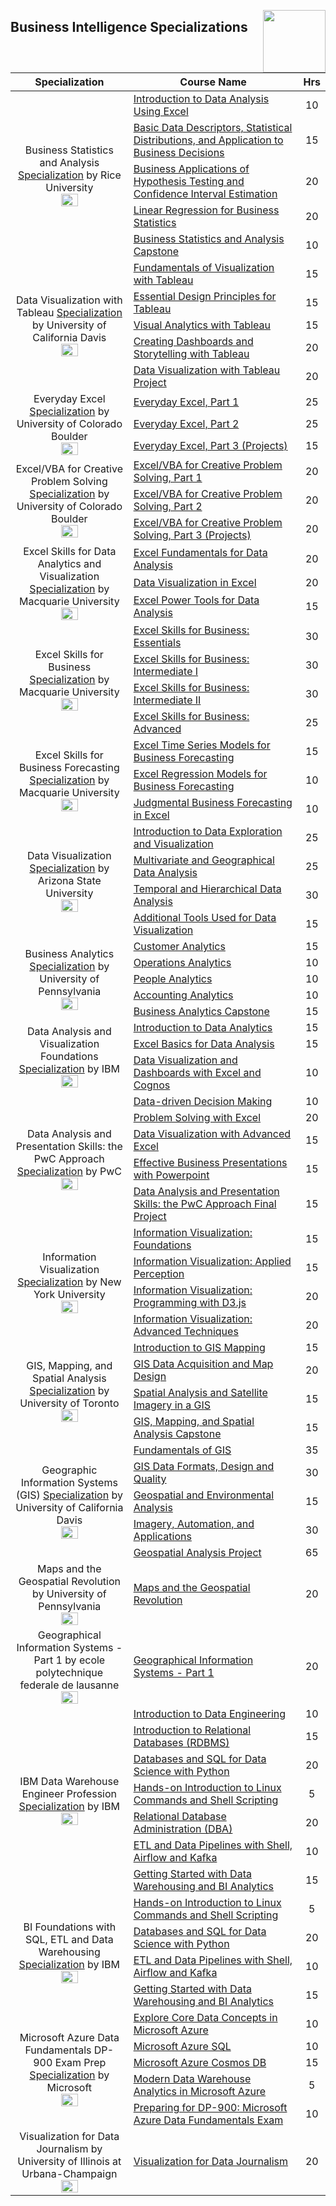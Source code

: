 <img align="right" width="100" src="https://github.com/cs-MohamedAyman/cs-MohamedAyman/blob/main/repos-logos/coursera.jpg"></img>

## Business Intelligence Specializations

<table>
    <thead>
        <tr>
            <th width="40%">Specialization</th>
            <th width="60%">Course Name</th>
            <th>Hrs</th>
        </tr>
    </thead>
    <tbody>
            <tr>
                <td rowspan=5 align=center>
Business Statistics and Analysis
<a href="https://www.coursera.org/specializations/business-statistics-analysis">Specialization</a> by Rice University<br>
<img src="https://github.com/cs-MohamedAyman/eLearning-Platforms/eLearning-Platforms/Coursera-Specializations/blob/master/org-logos/rice%20university.jpg" width="40%">
                </td>
                <td><a href="https://www.coursera.org/learn/excel-data-analysis">Introduction to Data Analysis Using Excel</a></td>
                <td align="center">10</td>
            </tr>
            <tr>
                <td><a href="https://www.coursera.org/learn/descriptive-statistics-statistical-distributions-business-application">Basic Data Descriptors, Statistical Distributions, and Application to Business Decisions</a></td>
                <td align="center">15</td>
            </tr>
            <tr>
                <td><a href="https://www.coursera.org/learn/hypothesis-testing-confidence-intervals">Business Applications of Hypothesis Testing and Confidence Interval Estimation</a></td>
                <td align="center">20</td>
            </tr>
            <tr>
                <td><a href="https://www.coursera.org/learn/linear-regression-business-statistics">Linear Regression for Business Statistics</a></td>
                <td align="center">20</td>
            </tr>
            <tr>
                <td><a href="https://www.coursera.org/learn/business-statistics-analysis-capstone">Business Statistics and Analysis Capstone</a></td>
                <td align="center">10</td>
            </tr>
            <tr>
                <td rowspan=5 align=center>
Data Visualization with Tableau
<a href="https://www.coursera.org/specializations/data-visualization">Specialization</a> by University of California Davis<br>
<img src="https://github.com/cs-MohamedAyman/eLearning-Platforms/eLearning-Platforms/Coursera-Specializations/blob/master/org-logos/university%20of%20california%20davis.jpg" width="40%">
                </td>
                <td><a href="https://www.coursera.org/learn/data-visualization-tableau">Fundamentals of Visualization with Tableau</a></td>
                <td align="center">15</td>
            </tr>
            <tr>
                <td><a href="https://www.coursera.org/learn/dataviz-design">Essential Design Principles for Tableau</a></td>
                <td align="center">15</td>
            </tr>
            <tr>
                <td><a href="https://www.coursera.org/learn/dataviz-visual-analytics">Visual Analytics with Tableau</a></td>
                <td align="center">15</td>
            </tr>
            <tr>
                <td><a href="https://www.coursera.org/learn/dataviz-dashboards">Creating Dashboards and Storytelling with Tableau</a></td>
                <td align="center">20</td>
            </tr>
            <tr>
                <td><a href="https://www.coursera.org/learn/dataviz-project">Data Visualization with Tableau Project</a></td>
                <td align="center">20</td>
            </tr>
            <tr>
                <td rowspan=3 align=center>
Everyday Excel
<a href="https://www.coursera.org/specializations/everyday-excel">Specialization</a> by University of Colorado Boulder<br>
<img src="https://github.com/cs-MohamedAyman/eLearning-Platforms/eLearning-Platforms/Coursera-Specializations/blob/master/org-logos/university%20of%20colorado%20boulder.jpg" width="40%">
                </td>
                <td><a href="https://www.coursera.org/learn/everyday-excel-part-1">Everyday Excel, Part 1</a></td>
                <td align="center">25</td>
            </tr>
            <tr>
                <td><a href="https://www.coursera.org/learn/everyday-excel-part-2">Everyday Excel, Part 2</a></td>
                <td align="center">25</td>
            </tr>
            <tr>
                <td><a href="https://www.coursera.org/learn/everyday-excel-projects">Everyday Excel, Part 3 (Projects)</a></td>
                <td align="center">15</td>
            </tr>
            <tr>
                <td rowspan=3 align=center>
Excel/VBA for Creative Problem Solving
<a href="https://www.coursera.org/specializations/excel-vba-creative-problem-solving">Specialization</a> by University of Colorado Boulder<br>
<img src="https://github.com/cs-MohamedAyman/eLearning-Platforms/eLearning-Platforms/Coursera-Specializations/blob/master/org-logos/university%20of%20colorado%20boulder.jpg" width="40%">
                </td>
                <td><a href="https://www.coursera.org/learn/excel-vba-for-creative-problem-solving-part-1">Excel/VBA for Creative Problem Solving, Part 1</a></td>
                <td align="center">20</td>
            </tr>
            <tr>
                <td><a href="https://www.coursera.org/learn/excel-vba-for-creative-problem-solving-part-2">Excel/VBA for Creative Problem Solving, Part 2</a></td>
                <td align="center">20</td>
            </tr>
            <tr>
                <td><a href="https://www.coursera.org/learn/excel-vba-for-creative-problem-solving-part-3-projects">Excel/VBA for Creative Problem Solving, Part 3 (Projects)</a></td>
                <td align="center">20</td>
            </tr>
            <tr>
                <td rowspan=3 align=center>
Excel Skills for Data Analytics and Visualization
<a href="https://www.coursera.org/specializations/excel-data-analytics-visualization">Specialization</a> by Macquarie University<br>
<img src="https://github.com/cs-MohamedAyman/eLearning-Platforms/eLearning-Platforms/Coursera-Specializations/blob/master/org-logos/macquarie%20university.jpg" width="40%">
                </td>
                <td><a href="https://www.coursera.org/learn/excel-data-analysis-fundamentals">Excel Fundamentals for Data Analysis</a></td>
                <td align="center">20</td>
            </tr>
            <tr>
                <td><a href="https://www.coursera.org/learn/excel-data-visualization">Data Visualization in Excel</a></td>
                <td align="center">20</td>
            </tr>
            <tr>
                <td><a href="https://www.coursera.org/learn/excel-power-tools">Excel Power Tools for Data Analysis</a></td>
                <td align="center">15</td>
            </tr>
            <tr>
                <td rowspan=4 align=center>
Excel Skills for Business
<a href="https://www.coursera.org/specializations/excel">Specialization</a> by Macquarie University<br>
<img src="https://github.com/cs-MohamedAyman/eLearning-Platforms/eLearning-Platforms/Coursera-Specializations/blob/master/org-logos/macquarie%20university.jpg" width="40%">
                </td>
                <td><a href="https://www.coursera.org/learn/excel-essentials">Excel Skills for Business: Essentials</a></td>
                <td align="center">30</td>
            </tr>
            <tr>
                <td><a href="https://www.coursera.org/learn/excel-intermediate-1">Excel Skills for Business: Intermediate I</a></td>
                <td align="center">30</td>
            </tr>
            <tr>
                <td><a href="https://www.coursera.org/learn/excel-intermediate-2">Excel Skills for Business: Intermediate II</a></td>
                <td align="center">30</td>
            </tr>
            <tr>
                <td><a href="https://www.coursera.org/learn/excel-advanced">Excel Skills for Business: Advanced</a></td>
                <td align="center">25</td>
            </tr>
            <tr>
                <td rowspan=3 align=center>
Excel Skills for Business Forecasting
<a href="https://www.coursera.org/specializations/excel-skills-for-business-forecasting">Specialization</a> by Macquarie University<br>
<img src="https://github.com/cs-MohamedAyman/eLearning-Platforms/eLearning-Platforms/Coursera-Specializations/blob/master/org-logos/macquarie%20university.jpg" width="40%">
                </td>
                <td><a href="https://www.coursera.org/learn/excel-business-forecasting-time-series">Excel Time Series Models for Business Forecasting</a></td>
                <td align="center">15</td>
            </tr>
            <tr>
                <td><a href="https://www.coursera.org/learn/excel-business-forecasting-regression">Excel Regression Models for Business Forecasting</a></td>
                <td align="center">10</td>
            </tr>
            <tr>
                <td><a href="https://www.coursera.org/learn/judgmental-business-forecasting-in-excel">Judgmental Business Forecasting in Excel</a></td>
                <td align="center">10</td>
            </tr>
            <tr>
                <td rowspan=4 align=center>
Data Visualization
<a href="https://www.coursera.org/specializations/datavisualization">Specialization</a> by Arizona State University<br>
<img src="https://github.com/cs-MohamedAyman/eLearning-Platforms/eLearning-Platforms/Coursera-Specializations/blob/master/org-logos/arizona%20state%20university.jpg" width="40%">
                </td>
                <td><a href="https://www.coursera.org/learn/intro-to-data-exploration">Introduction to Data Exploration and Visualization</a></td>
                <td align="center">25</td>
            </tr>
            <tr>
                <td><a href="https://www.coursera.org/learn/multivariate-geographical-analysis">Multivariate and Geographical Data Analysis</a></td>
                <td align="center">25</td>
            </tr>
            <tr>
                <td><a href="https://www.coursera.org/learn/temporal-and-hierarchical-analysis">Temporal and Hierarchical Data Analysis</a></td>
                <td align="center">30</td>
            </tr>
            <tr>
                <td><a href="https://www.coursera.org/learn/data-visualization-tools">Additional Tools Used for Data Visualization</a></td>
                <td align="center">15</td>
            </tr>
            <tr>
                <td rowspan=5 align=center>
Business Analytics
<a href="https://www.coursera.org/specializations/business-analytics">Specialization</a> by University of Pennsylvania<br>
<img src="https://github.com/cs-MohamedAyman/eLearning-Platforms/eLearning-Platforms/Coursera-Specializations/blob/master/org-logos/university%20of%20pennsylvania.jpg" width="40%">
                </td>
                <td><a href="https://www.coursera.org/learn/wharton-customer-analytics">Customer Analytics</a></td>
                <td align="center">15</td>
            </tr>
            <tr>
                <td><a href="https://www.coursera.org/learn/wharton-operations-analytics">Operations Analytics</a></td>
                <td align="center">10</td>
            </tr>
            <tr>
                <td><a href="https://www.coursera.org/learn/wharton-people-analytics">People Analytics</a></td>
                <td align="center">10</td>
            </tr>
            <tr>
                <td><a href="https://www.coursera.org/learn/accounting-analytics">Accounting Analytics</a></td>
                <td align="center">10</td>
            </tr>
            <tr>
                <td><a href="https://www.coursera.org/learn/wharton-capstone-analytics">Business Analytics Capstone</a></td>
                <td align="center">15</td>
            </tr>
            <tr>
                <td rowspan=3 align=center>
Data Analysis and Visualization Foundations
<a href="https://www.coursera.org/specializations/data-analysis-visualization-foundations">Specialization</a> by IBM<br>
<img src="https://github.com/cs-MohamedAyman/eLearning-Platforms/eLearning-Platforms/Coursera-Specializations/blob/master/org-logos/ibm.jpg" width="40%">
                </td>
                <td><a href="https://www.coursera.org/learn/introduction-to-data-analytics">Introduction to Data Analytics</a></td>
                <td align="center">15</td>
            </tr>
            <tr>
                <td><a href="https://www.coursera.org/learn/excel-basics-data-analysis-ibm">Excel Basics for Data Analysis</a></td>
                <td align="center">15</td>
            </tr>
            <tr>
                <td><a href="https://www.coursera.org/learn/data-visualization-dashboards-excel-cognos">Data Visualization and Dashboards with Excel and Cognos</a></td>
                <td align="center">10</td>
            </tr>
            <tr>
                <td rowspan=5 align=center>
Data Analysis and Presentation Skills: the PwC Approach
<a href="https://www.coursera.org/specializations/pwc-analytics">Specialization</a> by PwC<br>
<img src="https://github.com/cs-MohamedAyman/eLearning-Platforms/eLearning-Platforms/Coursera-Specializations/blob/master/org-logos/pwc.jpg" width="40%">
                </td>
                <td><a href="https://www.coursera.org/learn/decision-making">Data-driven Decision Making</a></td>
                <td align="center">10</td>
            </tr>
            <tr>
                <td><a href="https://www.coursera.org/learn/excel-analysis">Problem Solving with Excel</a></td>
                <td align="center">20</td>
            </tr>
            <tr>
                <td><a href="https://www.coursera.org/learn/advanced-excel">Data Visualization with Advanced Excel</a></td>
                <td align="center">15</td>
            </tr>
            <tr>
                <td><a href="https://www.coursera.org/learn/powerpoint-presentations">Effective Business Presentations with Powerpoint</a></td>
                <td align="center">15</td>
            </tr>
            <tr>
                <td><a href="https://www.coursera.org/learn/data-analysis-project-pwc">Data Analysis and Presentation Skills: the PwC Approach Final Project</a></td>
                <td align="center">15</td>
            </tr>
            <tr>
                <td rowspan=4 align=center>
Information Visualization
<a href="https://www.coursera.org/specializations/information-visualization">Specialization</a> by New York University<br>
<img src="https://github.com/cs-MohamedAyman/eLearning-Platforms/eLearning-Platforms/Coursera-Specializations/blob/master/org-logos/new%20york%20university.jpg" width="40%">
                </td>
                <td><a href="https://www.coursera.org/learn/information-visualization-fundamentals">Information Visualization: Foundations</a></td>
                <td align="center">15</td>
            </tr>
            <tr>
                <td><a href="https://www.coursera.org/learn/information-visualization-applied-perception">Information Visualization: Applied Perception</a></td>
                <td align="center">15</td>
            </tr>
            <tr>
                <td><a href="https://www.coursera.org/learn/information-visualization-programming-d3js">Information Visualization: Programming with D3.js</a></td>
                <td align="center">20</td>
            </tr>
            <tr>
                <td><a href="https://www.coursera.org/learn/information-visualization-advanced-techniques">Information Visualization: Advanced Techniques</a></td>
                <td align="center">20</td>
            </tr>
            <tr>
                <td rowspan=4 align=center>
GIS, Mapping, and Spatial Analysis
<a href="https://www.coursera.org/specializations/gis-mapping-spatial-analysis">Specialization</a> by University of Toronto<br>
<img src="https://github.com/cs-MohamedAyman/eLearning-Platforms/eLearning-Platforms/Coursera-Specializations/blob/master/org-logos/university%20of%20toronto.jpg" width="40%">
                </td>
                <td><a href="https://www.coursera.org/learn/introduction-gis-mapping">Introduction to GIS Mapping</a></td>
                <td align="center">15</td>
            </tr>
            <tr>
                <td><a href="https://www.coursera.org/learn/gis-data-acquisition-map-design">GIS Data Acquisition and Map Design</a></td>
                <td align="center">20</td>
            </tr>
            <tr>
                <td><a href="https://www.coursera.org/learn/spatial-analysis-satellite-imagery-in-a-gis">Spatial Analysis and Satellite Imagery in a GIS</a></td>
                <td align="center">15</td>
            </tr>
            <tr>
                <td><a href="https://www.coursera.org/learn/gis-mapping-spatial-analysis-capstone">GIS, Mapping, and Spatial Analysis Capstone</a></td>
                <td align="center">15</td>
            </tr>
            <tr>
                <td rowspan=5 align=center>
Geographic Information Systems (GIS)
<a href="https://www.coursera.org/specializations/gis">Specialization</a> by University of California Davis<br>
<img src="https://github.com/cs-MohamedAyman/eLearning-Platforms/eLearning-Platforms/Coursera-Specializations/blob/master/org-logos/university%20of%20california%20davis.jpg" width="40%">
                </td>
                <td><a href="https://www.coursera.org/learn/gis">Fundamentals of GIS</a></td>
                <td align="center">35</td>
            </tr>
            <tr>
                <td><a href="https://www.coursera.org/learn/gis-data">GIS Data Formats, Design and Quality</a></td>
                <td align="center">30</td>
            </tr>
            <tr>
                <td><a href="https://www.coursera.org/learn/spatial-analysis">Geospatial and Environmental Analysis</a></td>
                <td align="center">15</td>
            </tr>
            <tr>
                <td><a href="https://www.coursera.org/learn/gis-applications">Imagery, Automation, and Applications</a></td>
                <td align="center">30</td>
            </tr>
            <tr>
                <td><a href="https://www.coursera.org/learn/gis-capstone">Geospatial Analysis Project</a></td>
                <td align="center">65</td>
            </tr>
            <tr>
                <td rowspan=1 align=center>
Maps and the Geospatial Revolution by University of Pennsylvania<br>
<img src="https://github.com/cs-MohamedAyman/eLearning-Platforms/eLearning-Platforms/Coursera-Specializations/blob/master/org-logos/university%20of%20pennsylvania.jpg" width="40%">
                </td>
                <td><a href="https://www.coursera.org/learn/geospatial">Maps and the Geospatial Revolution</a></td>
                <td align="center">20</td>
            </tr>
            <tr>
                <td rowspan=1 align=center>
Geographical Information Systems - Part 1 by ecole polytechnique federale de lausanne<br>
<img src="https://github.com/cs-MohamedAyman/eLearning-Platforms/eLearning-Platforms/Coursera-Specializations/blob/master/org-logos/ecole%20polytechnique%20federale%20de%20lausanne.jpg" width="40%">
                </td>
                <td><a href="https://www.coursera.org/learn/gis-1">Geographical Information Systems - Part 1</a></td>
                <td align="center">20</td>
            </tr>
            <tr>
                <td rowspan=7 align=center>
IBM Data Warehouse Engineer Profession
<a href="https://www.coursera.org/professional-certificates/data-warehouse-engineering">Specialization</a> by IBM<br>
<img src="https://github.com/cs-MohamedAyman/eLearning-Platforms/eLearning-Platforms/Coursera-Specializations/blob/master/org-logos/ibm.jpg" width="40%">
                </td>
                <td><a href="https://www.coursera.org/learn/introduction-to-data-engineering">Introduction to Data Engineering</a></td>
                <td align="center">10</td>
            </tr>
            <tr>
                <td><a href="https://www.coursera.org/learn/introduction-to-relational-databases">Introduction to Relational Databases (RDBMS)</a></td>
                <td align="center">15</td>
            </tr>
            <tr>
                <td><a href="https://www.coursera.org/learn/sql-data-science">Databases and SQL for Data Science with Python</a></td>
                <td align="center">20</td>
            </tr>
            <tr>
                <td><a href="https://www.coursera.org/learn/hands-on-introduction-to-linux-commands-and-shell-scripting">Hands-on Introduction to Linux Commands and Shell Scripting</a></td>
                <td align="center">5</td>
            </tr>
            <tr>
                <td><a href="https://www.coursera.org/learn/relational-database-administration">Relational Database Administration (DBA)</a></td>
                <td align="center">20</td>
            </tr>
            <tr>
                <td><a href="https://www.coursera.org/learn/etl-and-data-pipelines-shell-airflow-kafka">ETL and Data Pipelines with Shell, Airflow and Kafka</a></td>
                <td align="center">10</td>
            </tr>
            <tr>
                <td><a href="https://www.coursera.org/learn/getting-started-with-data-warehousing-and-bi-analytics">Getting Started with Data Warehousing and BI Analytics</a></td>
                <td align="center">15</td>
            </tr>
            <tr>
                <td rowspan=4 align=center>
BI Foundations with SQL, ETL and Data Warehousing
<a href="https://www.coursera.org/specializations/bi-foundations-sql-etl-data-warehouse">Specialization</a> by IBM<br>
<img src="https://github.com/cs-MohamedAyman/eLearning-Platforms/eLearning-Platforms/Coursera-Specializations/blob/master/org-logos/ibm.jpg" width="40%">
                </td>
                <td><a href="https://www.coursera.org/learn/hands-on-introduction-to-linux-commands-and-shell-scripting">Hands-on Introduction to Linux Commands and Shell Scripting</a></td>
                <td align="center">5</td>
            </tr>
            <tr>
                <td><a href="https://www.coursera.org/learn/sql-data-science">Databases and SQL for Data Science with Python</a></td>
                <td align="center">20</td>
            </tr>
            <tr>
                <td><a href="https://www.coursera.org/learn/etl-and-data-pipelines-shell-airflow-kafka">ETL and Data Pipelines with Shell, Airflow and Kafka</a></td>
                <td align="center">10</td>
            </tr>
            <tr>
                <td><a href="https://www.coursera.org/learn/getting-started-with-data-warehousing-and-bi-analytics">Getting Started with Data Warehousing and BI Analytics</a></td>
                <td align="center">15</td>
            </tr>
            <tr>
                <td rowspan=5 align=center>
Microsoft Azure Data Fundamentals DP-900 Exam Prep
<a href="https://www.coursera.org/specializations/microsoft-azure-dp-900-data-fundamentals">Specialization</a> by Microsoft<br>
<img src="https://github.com/cs-MohamedAyman/eLearning-Platforms/eLearning-Platforms/Coursera-Specializations/blob/master/org-logos/microsoft.jpg" width="40%">
                </td>
                <td><a href="https://www.coursera.org/learn/explore-core-data-concepts-microsoft-azure">Explore Core Data Concepts in Microsoft Azure</a></td>
                <td align="center">10</td>
            </tr>
            <tr>
                <td><a href="https://www.coursera.org/learn/microsoft-azure-sql">Microsoft Azure SQL</a></td>
                <td align="center">10</td>
            </tr>
            <tr>
                <td><a href="https://www.coursera.org/learn/microsoft-azure-cosmos-db">Microsoft Azure Cosmos DB</a></td>
                <td align="center">15</td>
            </tr>
            <tr>
                <td><a href="https://www.coursera.org/learn/data-warehouse-analytics-microsoft-azure">Modern Data Warehouse Analytics in Microsoft Azure</a></td>
                <td align="center">5</td>
            </tr>
            <tr>
                <td><a href="https://www.coursera.org/learn/microsoft-dp-900-exam-prep">Preparing for DP-900: Microsoft Azure Data Fundamentals Exam</a></td>
                <td align="center">10</td>
            </tr>
            <tr>
                <td rowspan=1 align=center>
Visualization for Data Journalism by University of Illinois at Urbana-Champaign<br>
<img src="https://github.com/cs-MohamedAyman/eLearning-Platforms/eLearning-Platforms/Coursera-Specializations/blob/master/org-logos/university%20of%20illinois%20at%20urbana-champaign.jpg" width="40%">
                </td>
                <td><a href="https://www.coursera.org/learn/visualization-for-data-journalism">Visualization for Data Journalism</a></td>
                <td align="center">20</td>
            </tr>
    </tbody>
</table>
